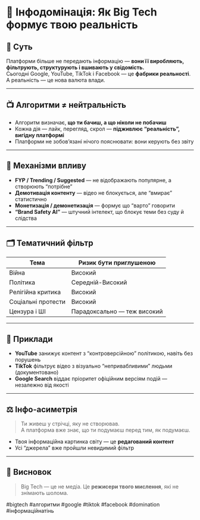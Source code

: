 # 🧠 Інфодомінація: Як Big Tech формує твою реальність

## 🎯 Суть

Платформи більше не передають інформацію — **вони її виробляють, фільтрують, структурують і вшивають у свідомість.**  
Сьогодні Google, YouTube, TikTok і Facebook — це **фабрики реальності**. А реальність — це нова валюта влади.

---

## 📺 Алгоритми ≠ нейтральність

- Алгоритм визначає, **що ти бачиш, а що ніколи не побачиш**
- Кожна дія — лайк, перегляд, скрол — **підживлює “реальність”, вигідну платформі**
- Платформи не зобов’язані нічого пояснювати: вони керують без звіту

---

## 🧬 Механізми впливу

- **FYP / Trending / Suggested** — не відображають популярне, а створюють “потрібне”
- **Демотивація контенту** — відео не блокується, але “вмирає” статистично
- **Монетизація / демонетизація** — формує що “варто” говорити
- **“Brand Safety AI”** — штучний інтелект, що блокує теми без суду й слідства

---

## 🗂 Тематичний фільтр

| Тема                   | Ризик бути приглушеною         |
|------------------------|--------------------------------|
| Війна                  | Високий                        |
| Політика               | Середній-Високий               |
| Релігійна критика      | Високий                        |
| Соціальні протести     | Високий                        |
| Цензура і ШІ           | Парадоксально — теж високий    |

---

## 📡 Приклади

- **YouTube** занижує контент з “контроверсійною” політикою, навіть без порушень
- **TikTok** фільтрує відео з візуально “непривабливими” людьми (документовано)
- **Google Search** віддає пріоритет офіційним версіям подій — незалежно від якості

---

## ⚖️ Інфо-асиметрія

> Ти живеш у стрічці, яку не створював.  
> А платформа вже знає, що ти подумаєш перед тим, як подумаєш.

- Твоя інформаційна картинка світу — це **редагований контент**
- Усі “джерела” вже пройшли невидимий фільтр

---

## 🧠 Висновок

> Big Tech — це не медіа. Це **режисери твого мислення**, які не знімають шолома.

#bigtech #алгоритми #google #tiktok #facebook #domination #інформаційнатінь